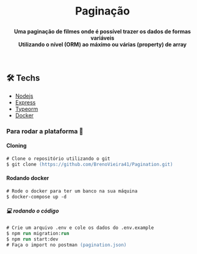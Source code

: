 <h1 align="center">
<br>

<p align="center">
    <b ></b>Paginação</b>
    <h4 align="center"> Uma paginação de filmes onde é possível trazer os dados de formas variáveis
    <br> Utilizando o nível (ORM) ao máximo ou várias (property) de array </h2>
</p>

<br>

## 🛠 Techs

- [Nodejs](https://nodejs.org/en/)
- [Express](https://expressjs.com/)
- [Typeorm](https://typeorm.io/)
- [Docker](https://hub.docker.com/)

### Para rodar a plataforma  🚀

#### Cloning

```ps
# Clone o repositório utilizando o git
$ git clone (https://github.com/BrenoVieira41/Pagination.git)
```

#### Rodando docker

```ps
# Rode o docker para ter um banco na sua máquina
$ docker-compose up -d
```

##### :computer: rodando o código
```ps
# Crie um arquivo .env e cole os dados do .env.example
$ npm run migration:run
$ npm run start:dev
# Faça o import no postman (pagination.json)
```

